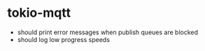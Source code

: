 # tokio-mqtt

* should print error messages when publish queues are blocked
* should log low progress speeds
